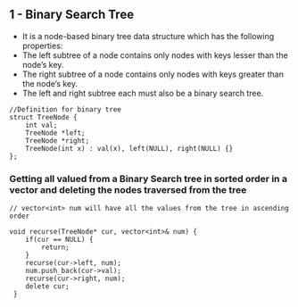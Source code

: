 ## 1 - Binary Search Tree
- It is a node-based binary tree data structure which has the following properties:
- The left subtree of a node contains only nodes with keys lesser than the node’s key.
- The right subtree of a node contains only nodes with keys greater than the node’s key.
- The left and right subtree each must also be a binary search tree.

```
//Definition for binary tree
struct TreeNode {
    int val;
    TreeNode *left;
    TreeNode *right;
    TreeNode(int x) : val(x), left(NULL), right(NULL) {}
};
```
### Getting all valued from a Binary Search tree in sorted order in a vector and deleting the nodes traversed from the tree
```
// vector<int> num will have all the values from the tree in ascending order

void recurse(TreeNode* cur, vector<int>& num) {
    if(cur == NULL) {
        return;
    }
    recurse(cur->left, num);
    num.push_back(cur->val);
    recurse(cur->right, num);
    delete cur;
 }
```
